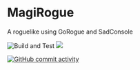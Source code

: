 # MagiRogue
A roguelike using GoRogue and SadConsole

![Build and Test](https://github.com/Sofistico/MagiRogue/workflows/Build%20and%20Test/badge.svg?event=push) [![](https://tokei.rs/b1/github/Sofistico/MagiRogue)](https://github.com/XAMPPRocky/tokei)

[![GitHub commit activity](https://img.shields.io/github/commit-activity/m/Sofistico/MagiRogue)](https://github.com/Sofistico/MagiRogue/graphs/contributors)
